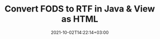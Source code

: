 ---
############################# Static ############################
layout: "autogen"
date: 2021-10-02T14:22:14+03:00
draft: false
path: "total/java/conversion/fods-to-rtf/"

############################# Head ############################
head_title: "Convert FODS to RTF in Java - Sample Java Code"
head_description: "Java document conversion library to convert FODS to RTF and 100+ other file formats in Java & J2SE applications. View the Converted RTF document as HTML viewer."

############################# Header ############################
title: "Convert FODS to RTF in Java & View as HTML"
description: "Programmatically convert FODS to RTF in Java & J2SE platforms using flexible document manipulation options to customize the resultant document. Convert the complete document or some specific pages based on page numbers or selective page ranges using Java document conversion library."

############################# SubMenu ############################
submenu:
    enable: false

############################# Content ############################
content:
    enable: true
    block:
    - title_left: "FODS to RTF Conversion in Java"
      content_left: |
          Perform FODS to RTF file conversion in three simple steps using Java. View the converted document as HTML without any external software dependency.

          -   Create a new instance of **Converter** class and load the FODS file
          -   Set **ConvertOptions** for the RTF document type
          -   Call **Convert** method of **Converter** class instance for conversion to RTF
          -   Set options for HTML viewer
          -   Create **Viewer** object to view converted RTF as HTML
          
      title_right: "Convert Remotely Located Documents"
      content_right: |
          You require `GroupDocs.Conversion` & `GroupDocs.Viewer` namespaces to convert between a wide range of popular document types such as PDF, Microsoft Word, Excel, PowerPoint, Project, Outlook, HTML, diagrams and image file formats. Explore other [Java APIs for Office documents](https://products.conholdate.com/total/java/) as offered by Conholdate.Total.
          
          Get the respective assembly files from the [downloads](https://downloads.conholdate.com/total/java) or fetch the whole package from [Maven](https://repository.conholdate.com/webapp/#/artifacts/browse/tree/General/repo) to add 'Conholdate.Total` directly in your workspace.
          
      code: |
          ```cs {linenos=false}
          // Convert FODS to RTF using GroupDocs.Conversion API
          // Load the source FODS file to be converted
          Converter converter = new Converter("input.fods");

          // Get the convert options ready for the target RTF format
          ConvertOptions convertOptions = new FileType().fromExtension("rtf").getConvertOptions();

          // Convert to RTF format
          converter.convert("output.rtf", convertOptions);

          // Create Viewer object to view the converted RTF as HTML
          try (Viewer viewer = new Viewer("output.rtf"))
          {
              // Set options for HTML viewer
              HtmlViewOptions viewOptions = HtmlViewOptions.forEmbeddedResources("output{0}.html");

              // View converted RTF as HTML
              viewer.view(viewOptions);
          }
          ```
    - title_left: "Convert Password Protected FODS to RTF"
      content_left: |
          Accurately load and convert documents that are protected with a password within your Java based applications. The file format conversion API also supports rendering remote documents from different sources including S3, Blob, FTP, Stream, URL or a local disk.

          -   Create new instance of **Converter** class and pass source document path
          -   Instantiate the proper **ConvertOptions** class e.g. (**PdfConvertOptions**, **WordProcessingConvertOptions**, **SpreadsheetConvertOptions** etc.)
          -   Call **convert** method of **Converter** class instance and pass filename for the converted document
        
      title_right: "Source Document Information Extraction"
      content_right: |
          The documents information extraction feature not only allows getting the basic information about the source document file but it also supports extracting some valuable file-format specific information such as project start and end dates of a Microsoft Project file, any printing restrictions on a PDF document, list of folders enclosed in an Outlook data file etc. 

          Convert popular document file formats on different operating systems such as Windows, Linux or macOS while using development environments such as NetBeans, IntelliJ IDEA and Eclipse.
          
      code: |
          ```cs {linenos=false}
          // Load and convert password protected documents
          WordProcessingLoadOptions loadOptions = new WordProcessingLoadOptions();
          loadOptions.setPassword("12345");

          // Create an instance of Converter class and pass source document path and the load options delegate as a constructor parameters
          Converter converter = new Converter("input.fods", loadOptions);

          // Instantiate PdfConvertOptions class
          PdfConvertOptions options = new PdfConvertOptions();

          // Call convert method of Converter class instance and pass filename for the converted document and the instance of ConvertOptions from the previous step
          converter.convert("output.rtf, options);
          ```
############################# About Formats ############################
about_formats:
    enable: false
############################# More Formats ############################
more_formats:
    enable: true
    auto: false
    other_out_formats: PDF DOCX DOT DOTX DOTM TXT RTF HTML MHTML XLS XLSX XLSM XLT XLTX XLTM DIF PPT PPTX PPS PPSX POT POTX POTM ODT OTT EMZ WMZ SVGZ TEX DCM WMF BMP PNG GIF JPEG TIFF
############################# Back to top ###############################
back_to_top:
  enable: true
---